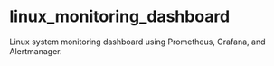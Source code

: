 # linux_monitoring_dashboard
Linux system monitoring dashboard using Prometheus, Grafana, and Alertmanager.
